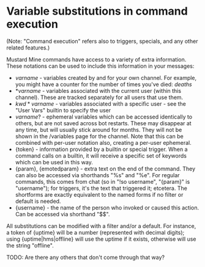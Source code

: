 Variable substitutions in command execution
===========================================

(Note: "Command execution" refers also to triggers, specials, and any other
related features.)

Mustard Mine commands have access to a variety of extra information. These
notations can be used to include this information in your messages:

* $varname$ - variables created by and for your own channel. For example,
  you might have a counter for the number of times you've died: $deaths$
* $*varname$ - variables associated with the current user (within this
  channel). These are tracked separately for all users that use them.
* $kwd*varname$ - variables associated with a specific user - see the
  "User Vars" builtin to specify the user
* $varname?$ - ephemeral variables which can be accessed identically to
  others, but are not saved across bot restarts. These may disappear at
  any time, but will usually stick around for months. They will not be
  shown in the /variables page for the channel. Note that this can be
  combined with per-user notation also, creating a per-user ephemeral.
* {token} - information provided by a builtin or special trigger. When a
  command calls on a builtin, it will receive a specific set of keywords
  which can be used in this way.
* {param}, {emotedparam} - extra text on the end of the command. They can
  also be accessed via shorthands "%s" and "%e". For regular commands, this
  comes from chat (so in "!so username", "{param}" is "username"); for
  triggers, it's the text that triggered it; etcetera. The shortforms are
  exactly equivalent to the named forms if no filter or default is needed.
* {username} - the name of the person who invoked or caused this action.
  Can be accessed via shorthand "$$".

All substitutions can be modified with a filter and/or a default. For
instance, a token of {uptime} will be a number (represented with decimal
digits); using {uptime|hms|offline} will use the uptime if it exists,
otherwise will use the string "offline".

TODO: Are there any others that don't come through that way?
